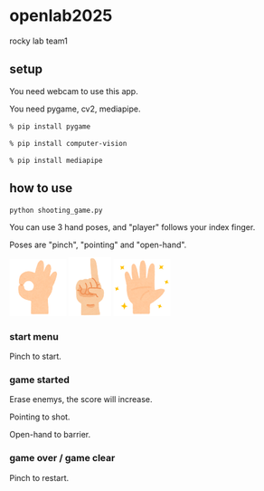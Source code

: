 # openlab2025

rocky lab team1

## setup

You need webcam to use this app.

You need pygame, cv2, mediapipe.

```
% pip install pygame
```

```
% pip install computer-vision
```

```
% pip install mediapipe
```

## how to use

```
python shooting_game.py
```

You can use 3 hand poses, and "player" follows your index finger.

Poses are "pinch", "pointing" and "open-hand".

<!-- ![pinch](images/body_finger_ok.png) -->
<!-- ![pointing](images/pose_hitosashiyubi.png) -->
<!-- ![openhand](images/virus_hand_clean.png) -->
<img src="images/body_finger_ok.png" width="20%">
<img src="images/pose_hitosashiyubi.png" width="15%">
<img src="images/virus_hand_clean.png" width="20%">

### start menu

Pinch to start.

### game started

Erase enemys, the score will increase.

Pointing to shot.

Open-hand to barrier.

### game over / game clear

Pinch to restart.
